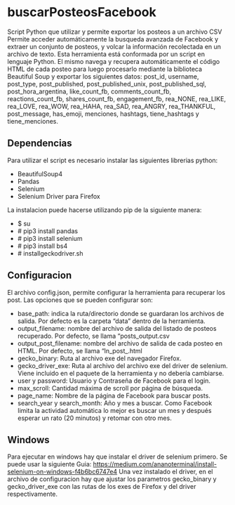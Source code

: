 # buscarPosteosFacebook
Script Python que utilizar  y permite exportar los posteos a un archivo CSV
Permite acceder automáticamente la busqueda avanzada de Facebook y extraer un conjunto de posteos, y volcar la información recolectada en un archivo de texto. 
Esta herramienta está conformada por un script en lenguaje Python. El mismo navega y recupera automáticamente el código HTML de cada posteo para luego procesarlo mediante la biblioteca Beautiful Soup y exportar los siguientes datos: post_id, username, post_type, post_published, post_published_unix, post_published_sql, post_hora_argentina, like_count_fb, comments_count_fb, reactions_count_fb, shares_count_fb, engagement_fb, rea_NONE, rea_LIKE, rea_LOVE, rea_WOW, rea_HAHA, rea_SAD, rea_ANGRY, rea_THANKFUL, post_message, has_emoji, menciones, hashtags, 	tiene_hashtags y tiene_menciones.


## Dependencias
Para utilizar el script es necesario instalar las siguientes librerias python:
- BeautifulSoup4
- Pandas
- Selenium
- Selenium Driver para Firefox

La instalacion puede hacerse utilizando pip de la siguiente manera:
- \$ su
- \# pip3 install pandas
- \# pip3 install selenium
- \# pip3 install bs4
- \# installgeckodriver.sh


## Configuracion
El archivo config.json, permite configurar la herramienta para recuperar los post.
Las opciones que se pueden configurar son:
- base_path: indica la ruta/directorio donde se guardaran los archivos de salida. Por defecto es la carpeta “data” dentro de la herramienta.
- output_filename: nombre del archivo de salida del listado de posteos recuperado. Por defecto, se llama “posts_output.csv
- output_post_filename: nombre del archivo de salida de cada posteo en HTML. Por defecto, se llama “ln_post_.html
- gecko_binary: Ruta al archivo exe del navegador Firefox.
- gecko_driver_exe: Ruta al archivo del archivo exe del driver de selenium. Viene incluido en el paquete de la herramienta y no debería cambiarse.
- user y password: Usuario y Contraseña de Facebook para el login.
- max_scroll: Cantidad máxima de scroll por página de búsqueda.
- page_name: Nombre de la página de Facebook para buscar posts. 
- search_year y search_month: Año y mes a buscar. Como Facebook limita la actividad automática lo mejor es buscar un mes y después esperar un rato (20 minutos) y retomar con otro mes.


## Windows
Para ejecutar en windows hay que instalar el driver de selenium primero. Se puede usar la siguiente Guia: https://medium.com/ananoterminal/install-selenium-on-windows-f4b6bc6747e4
Una vez instalado el driver, en el archivo de configuracion hay
que ajustar los parametros gecko_binary y gecko_driver_exe con las rutas de los exes de Firefox y del driver respectivamente.
